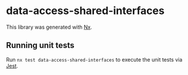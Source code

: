 # data-access-shared-interfaces

This library was generated with [Nx](https://nx.dev).

## Running unit tests

Run `nx test data-access-shared-interfaces` to execute the unit tests via [Jest](https://jestjs.io).
